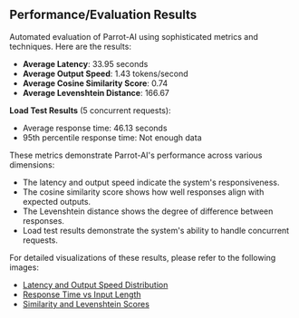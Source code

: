 
## Performance/Evaluation Results

Automated evaluation of Parrot-AI using sophisticated metrics and techniques.
Here are the results:

- **Average Latency**: 33.95 seconds
- **Average Output Speed**: 1.43 tokens/second
- **Average Cosine Similarity Score**: 0.74
- **Average Levenshtein Distance**: 166.67

**Load Test Results** (5 concurrent requests):
- Average response time: 46.13 seconds
- 95th percentile response time: Not enough data

These metrics demonstrate Parrot-AI's performance across various dimensions:
- The latency and output speed indicate the system's responsiveness.
- The cosine similarity score shows how well responses align with expected outputs.
- The Levenshtein distance shows the degree of difference between responses.
- Load test results demonstrate the system's ability to handle concurrent requests.

For detailed visualizations of these results, please refer to the following images:
- [Latency and Output Speed Distribution](assets/latency_output_speed.png)
- [Response Time vs Input Length](assets/response_time_vs_length.png)
- [Similarity and Levenshtein Scores](assets/similarity_levenshtein.png)